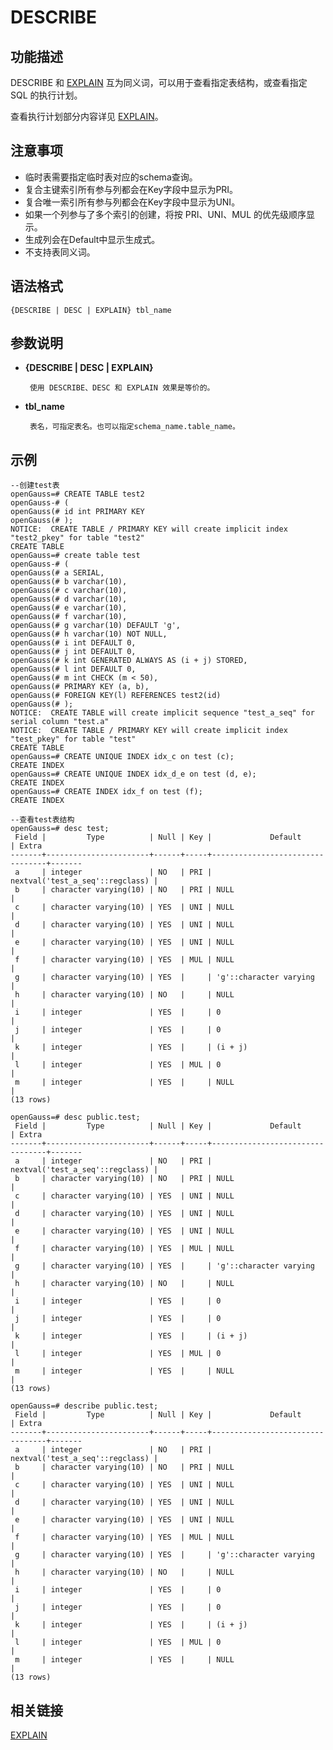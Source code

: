# DESCRIBE

## 功能描述<a name="zh-cn_topic_0283137542_zh-cn_topic_0237122167_zh-cn_topic_0059778902_s86b6c9741c7741d3976c5e358e8d5486"></a>

DESCRIBE 和 [EXPLAIN](dolphin-EXPLAIN.md) 互为同义词，可以用于查看指定表结构，或查看指定 SQL 的执行计划。

查看执行计划部分内容详见 [EXPLAIN](dolphin-EXPLAIN.md)。

## 注意事项<a name="zh-cn_topic_0283137542_zh-cn_topic_0237122167_zh-cn_topic_0059778902_sdd2da7fe44624eb99ee77013ff96c6bd"></a>

- 临时表需要指定临时表对应的schema查询。
- 复合主键索引所有参与列都会在Key字段中显示为PRI。
- 复合唯一索引所有参与列都会在Key字段中显示为UNI。
- 如果一个列参与了多个索引的创建，将按 PRI、UNI、MUL 的优先级顺序显示。
- 生成列会在Default中显示生成式。
- 不支持表同义词。

## 语法格式<a name="zh-cn_topic_0283137542_zh-cn_topic_0237122167_zh-cn_topic_0059778902_se242be9719f44731b261539dbd42d7b9"></a>

```
{DESCRIBE | DESC | EXPLAIN} tbl_name
```

## 参数说明<a name="zh-cn_topic_0283137542_zh-cn_topic_0237122167_zh-cn_topic_0059778902_s06dfa4f09bfd4e0d9826a80e6a91b0a6"></a>

- **{DESCRIBE | DESC | EXPLAIN}**

       使用 DESCRIBE、DESC 和 EXPLAIN 效果是等价的。

- **tbl_name**
  
       表名，可指定表名。也可以指定schema_name.table_name。


## 示例<a name="zh-cn_topic_0283137542_zh-cn_topic_0237122167_zh-cn_topic_0059778902_sfff14489321642278317cf06cd89810d"></a>

```
--创建test表
openGauss=# CREATE TABLE test2
openGauss-# (
openGauss(# id int PRIMARY KEY
openGauss(# );
NOTICE:  CREATE TABLE / PRIMARY KEY will create implicit index "test2_pkey" for table "test2"
CREATE TABLE
openGauss=# create table test
openGauss-# (
openGauss(# a SERIAL,
openGauss(# b varchar(10),
openGauss(# c varchar(10),
openGauss(# d varchar(10),
openGauss(# e varchar(10),
openGauss(# f varchar(10),
openGauss(# g varchar(10) DEFAULT 'g',
openGauss(# h varchar(10) NOT NULL,
openGauss(# i int DEFAULT 0,
openGauss(# j int DEFAULT 0,
openGauss(# k int GENERATED ALWAYS AS (i + j) STORED,
openGauss(# l int DEFAULT 0,
openGauss(# m int CHECK (m < 50),
openGauss(# PRIMARY KEY (a, b),
openGauss(# FOREIGN KEY(l) REFERENCES test2(id)
openGauss(# );
NOTICE:  CREATE TABLE will create implicit sequence "test_a_seq" for serial column "test.a"
NOTICE:  CREATE TABLE / PRIMARY KEY will create implicit index "test_pkey" for table "test"
CREATE TABLE
openGauss=# CREATE UNIQUE INDEX idx_c on test (c);
CREATE INDEX
openGauss=# CREATE UNIQUE INDEX idx_d_e on test (d, e);
CREATE INDEX
openGauss=# CREATE INDEX idx_f on test (f);
CREATE INDEX

--查看test表结构
openGauss=# desc test;
 Field |         Type          | Null | Key |             Default             | Extra
-------+-----------------------+------+-----+---------------------------------+-------
 a     | integer               | NO   | PRI | nextval('test_a_seq'::regclass) |
 b     | character varying(10) | NO   | PRI | NULL                            |
 c     | character varying(10) | YES  | UNI | NULL                            |
 d     | character varying(10) | YES  | UNI | NULL                            |
 e     | character varying(10) | YES  | UNI | NULL                            |
 f     | character varying(10) | YES  | MUL | NULL                            |
 g     | character varying(10) | YES  |     | 'g'::character varying          |
 h     | character varying(10) | NO   |     | NULL                            |
 i     | integer               | YES  |     | 0                               |
 j     | integer               | YES  |     | 0                               |
 k     | integer               | YES  |     | (i + j)                         |
 l     | integer               | YES  | MUL | 0                               |
 m     | integer               | YES  |     | NULL                            |
(13 rows)

openGauss=# desc public.test;
 Field |         Type          | Null | Key |             Default             | Extra
-------+-----------------------+------+-----+---------------------------------+-------
 a     | integer               | NO   | PRI | nextval('test_a_seq'::regclass) |
 b     | character varying(10) | NO   | PRI | NULL                            |
 c     | character varying(10) | YES  | UNI | NULL                            |
 d     | character varying(10) | YES  | UNI | NULL                            |
 e     | character varying(10) | YES  | UNI | NULL                            |
 f     | character varying(10) | YES  | MUL | NULL                            |
 g     | character varying(10) | YES  |     | 'g'::character varying          |
 h     | character varying(10) | NO   |     | NULL                            |
 i     | integer               | YES  |     | 0                               |
 j     | integer               | YES  |     | 0                               |
 k     | integer               | YES  |     | (i + j)                         |
 l     | integer               | YES  | MUL | 0                               |
 m     | integer               | YES  |     | NULL                            |
(13 rows)

openGauss=# describe public.test;
 Field |         Type          | Null | Key |             Default             | Extra
-------+-----------------------+------+-----+---------------------------------+-------
 a     | integer               | NO   | PRI | nextval('test_a_seq'::regclass) |
 b     | character varying(10) | NO   | PRI | NULL                            |
 c     | character varying(10) | YES  | UNI | NULL                            |
 d     | character varying(10) | YES  | UNI | NULL                            |
 e     | character varying(10) | YES  | UNI | NULL                            |
 f     | character varying(10) | YES  | MUL | NULL                            |
 g     | character varying(10) | YES  |     | 'g'::character varying          |
 h     | character varying(10) | NO   |     | NULL                            |
 i     | integer               | YES  |     | 0                               |
 j     | integer               | YES  |     | 0                               |
 k     | integer               | YES  |     | (i + j)                         |
 l     | integer               | YES  | MUL | 0                               |
 m     | integer               | YES  |     | NULL                            |
(13 rows)
```

## 相关链接<a name="section156744489391"></a>

[EXPLAIN](dolphin-EXPLAIN.md)

